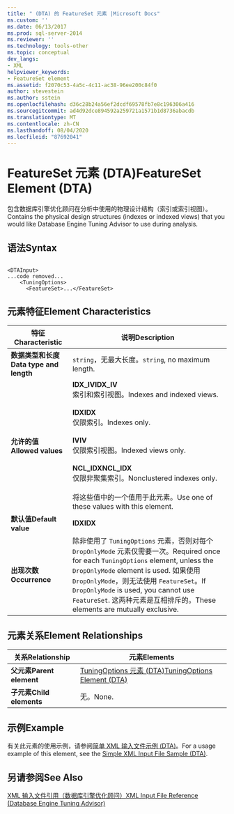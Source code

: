 ```yaml
---
title: " (DTA) 的 FeatureSet 元素 |Microsoft Docs"
ms.custom: ''
ms.date: 06/13/2017
ms.prod: sql-server-2014
ms.reviewer: ''
ms.technology: tools-other
ms.topic: conceptual
dev_langs:
- XML
helpviewer_keywords:
- FeatureSet element
ms.assetid: f2070c53-4a5c-4c11-ac38-96ee200c84f0
author: stevestein
ms.author: sstein
ms.openlocfilehash: d36c28b24a56ef2dcdf69578fb7e8c196306a416
ms.sourcegitcommit: ad4d92dce894592a259721a1571b1d8736abacdb
ms.translationtype: MT
ms.contentlocale: zh-CN
ms.lasthandoff: 08/04/2020
ms.locfileid: "87692041"
---
```

# <a name="featureset-element-dta"></a><span data-ttu-id="c77f6-102">FeatureSet 元素 (DTA)</span><span class="sxs-lookup"><span data-stu-id="c77f6-102">FeatureSet Element (DTA)</span></span>
  <span data-ttu-id="c77f6-103">包含数据库引擎优化顾问在分析中使用的物理设计结构（索引或索引视图）。</span><span class="sxs-lookup"><span data-stu-id="c77f6-103">Contains the physical design structures (indexes or indexed views) that you would like Database Engine Tuning Advisor to use during analysis.</span></span>  
  
## <a name="syntax"></a><span data-ttu-id="c77f6-104">语法</span><span class="sxs-lookup"><span data-stu-id="c77f6-104">Syntax</span></span>  
  
```  
  
<DTAInput>  
...code removed...  
    <TuningOptions>  
      <FeatureSet>...</FeatureSet>  
```  
  
## <a name="element-characteristics"></a><span data-ttu-id="c77f6-105">元素特征</span><span class="sxs-lookup"><span data-stu-id="c77f6-105">Element Characteristics</span></span>  
  
|<span data-ttu-id="c77f6-106">特征</span><span class="sxs-lookup"><span data-stu-id="c77f6-106">Characteristic</span></span>|<span data-ttu-id="c77f6-107">说明</span><span class="sxs-lookup"><span data-stu-id="c77f6-107">Description</span></span>|  
|--------------------|-----------------|  
|<span data-ttu-id="c77f6-108">**数据类型和长度**</span><span class="sxs-lookup"><span data-stu-id="c77f6-108">**Data type and length**</span></span>|<span data-ttu-id="c77f6-109">`string`，无最大长度。</span><span class="sxs-lookup"><span data-stu-id="c77f6-109">`string`, no maximum length.</span></span>|  
|<span data-ttu-id="c77f6-110">**允许的值**</span><span class="sxs-lookup"><span data-stu-id="c77f6-110">**Allowed values**</span></span>|<span data-ttu-id="c77f6-111">**IDX_IV**</span><span class="sxs-lookup"><span data-stu-id="c77f6-111">**IDX_IV**</span></span><br /> <span data-ttu-id="c77f6-112">索引和索引视图。</span><span class="sxs-lookup"><span data-stu-id="c77f6-112">Indexes and indexed views.</span></span><br /><br /> <span data-ttu-id="c77f6-113">**IDX**</span><span class="sxs-lookup"><span data-stu-id="c77f6-113">**IDX**</span></span><br /> <span data-ttu-id="c77f6-114">仅限索引。</span><span class="sxs-lookup"><span data-stu-id="c77f6-114">Indexes only.</span></span><br /><br /> <span data-ttu-id="c77f6-115">**IV**</span><span class="sxs-lookup"><span data-stu-id="c77f6-115">**IV**</span></span><br /> <span data-ttu-id="c77f6-116">仅限索引视图。</span><span class="sxs-lookup"><span data-stu-id="c77f6-116">Indexed views only.</span></span><br /><br /> <span data-ttu-id="c77f6-117">**NCL_IDX**</span><span class="sxs-lookup"><span data-stu-id="c77f6-117">**NCL_IDX**</span></span><br /> <span data-ttu-id="c77f6-118">仅限非聚集索引。</span><span class="sxs-lookup"><span data-stu-id="c77f6-118">Nonclustered indexes only.</span></span><br /><br /> <span data-ttu-id="c77f6-119">将这些值中的一个值用于此元素。</span><span class="sxs-lookup"><span data-stu-id="c77f6-119">Use one of these values with this element.</span></span>|  
|<span data-ttu-id="c77f6-120">**默认值**</span><span class="sxs-lookup"><span data-stu-id="c77f6-120">**Default value**</span></span>|<span data-ttu-id="c77f6-121">**IDX**</span><span class="sxs-lookup"><span data-stu-id="c77f6-121">**IDX**</span></span>|  
|<span data-ttu-id="c77f6-122">**出现次数**</span><span class="sxs-lookup"><span data-stu-id="c77f6-122">**Occurrence**</span></span>|<span data-ttu-id="c77f6-123">除非使用了 `TuningOptions` 元素，否则对每个 `DropOnlyMode` 元素仅需要一次。</span><span class="sxs-lookup"><span data-stu-id="c77f6-123">Required once for each `TuningOptions` element, unless the `DropOnlyMode` element is used.</span></span> <span data-ttu-id="c77f6-124">如果使用 `DropOnlyMode`，则无法使用 `FeatureSet`。</span><span class="sxs-lookup"><span data-stu-id="c77f6-124">If `DropOnlyMode` is used, you cannot use `FeatureSet`.</span></span> <span data-ttu-id="c77f6-125">这两种元素是互相排斥的。</span><span class="sxs-lookup"><span data-stu-id="c77f6-125">These elements are mutually exclusive.</span></span>|  
  
## <a name="element-relationships"></a><span data-ttu-id="c77f6-126">元素关系</span><span class="sxs-lookup"><span data-stu-id="c77f6-126">Element Relationships</span></span>  
  
|<span data-ttu-id="c77f6-127">关系</span><span class="sxs-lookup"><span data-stu-id="c77f6-127">Relationship</span></span>|<span data-ttu-id="c77f6-128">元素</span><span class="sxs-lookup"><span data-stu-id="c77f6-128">Elements</span></span>|  
|------------------|--------------|  
|<span data-ttu-id="c77f6-129">**父元素**</span><span class="sxs-lookup"><span data-stu-id="c77f6-129">**Parent element**</span></span>|[<span data-ttu-id="c77f6-130">TuningOptions 元素 (DTA)</span><span class="sxs-lookup"><span data-stu-id="c77f6-130">TuningOptions Element &#40;DTA&#41;</span></span>](tuningoptions-element-dta.md)|  
|<span data-ttu-id="c77f6-131">**子元素**</span><span class="sxs-lookup"><span data-stu-id="c77f6-131">**Child elements**</span></span>|<span data-ttu-id="c77f6-132">无。</span><span class="sxs-lookup"><span data-stu-id="c77f6-132">None.</span></span>|  
  
## <a name="example"></a><span data-ttu-id="c77f6-133">示例</span><span class="sxs-lookup"><span data-stu-id="c77f6-133">Example</span></span>  
 <span data-ttu-id="c77f6-134">有关此元素的使用示例，请参阅[简单 XML 输入文件示例 (DTA)](simple-xml-input-file-sample-dta.md)。</span><span class="sxs-lookup"><span data-stu-id="c77f6-134">For a usage example of this element, see the [Simple XML Input File Sample &#40;DTA&#41;](simple-xml-input-file-sample-dta.md).</span></span>  
  
## <a name="see-also"></a><span data-ttu-id="c77f6-135">另请参阅</span><span class="sxs-lookup"><span data-stu-id="c77f6-135">See Also</span></span>  
 [<span data-ttu-id="c77f6-136">XML 输入文件引用（数据库引擎优化顾问）</span><span class="sxs-lookup"><span data-stu-id="c77f6-136">XML Input File Reference &#40;Database Engine Tuning Advisor&#41;</span></span>](xml-input-file-reference-database-engine-tuning-advisor.md)  
  
  
